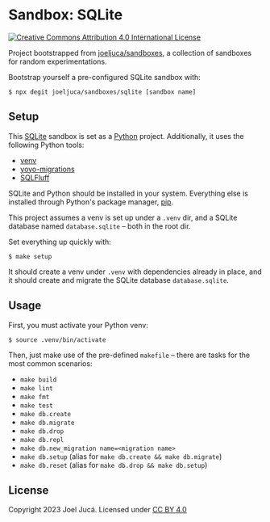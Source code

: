 # Sandbox: SQLite

[![Creative Commons Attribution 4.0 International License](https://i.creativecommons.org/l/by/4.0/80x15.png "Creative Commons Attribution 4.0 International License")](https://creativecommons.org/licenses/by/4.0/ "Creative Commons Attribution 4.0 International License")

Project bootstrapped from [joeljuca/sandboxes](https://github.com/joeljuca/sandboxes), a collection of sandboxes for random experimentations.

Bootstrap yourself a pre-configured SQLite sandbox with:

```
$ npx degit joeljuca/sandboxes/sqlite [sandbox name]
```

## Setup

This [SQLite](https://www.sqlite.org/) sandbox is set as a [Python](https://www.python.org/) project. Additionally, it uses the following Python tools:

- [venv](https://docs.python.org/3/library/venv.html)
- [yoyo-migrations](https://pypi.org/project/yoyo-migrations/)
- [SQLFluff](https://sqlfluff.com/)

SQLite and Python should be installed in your system. Everything else is installed through Python's package manager, [pip](https://docs.python.org/3/installing/index.html).

This project assumes a venv is set up under a `.venv` dir, and a SQLite database named `database.sqlite` – both in the root dir.

Set everything up quickly with:

```
$ make setup
```

It should create a venv under `.venv` with dependencies already in place, and it should create and migrate the SQLite database `database.sqlite`.

## Usage

First, you must activate your Python venv:

```
$ source .venv/bin/activate
```

Then, just make use of the pre-defined `makefile` – there are tasks for the most common scenarios:

- `make build`
- `make lint`
- `make fmt`
- `make test`
- `make db.create`
- `make db.migrate`
- `make db.drop`
- `make db.repl`
- `make db.new_migration name=<migration name>`
- `make db.setup` (alias for `make db.create && make db.migrate`)
- `make db.reset` (alias for `make db.drop && make db.setup`)

## License

Copyright 2023 Joel Jucá. Licensed under [CC BY 4.0](https://creativecommons.org/licenses/by/4.0/)
